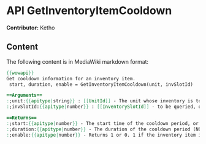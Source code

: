 # API GetInventoryItemCooldown

**Contributor:** Ketho

## Content

The following content is in MediaWiki markdown format:

```mediawiki
{{wowapi}}
Get cooldown information for an inventory item.
 start, duration, enable = GetInventoryItemCooldown(unit, invSlotId)

==Arguments==
:;unit:{{apitype|string}} : [[UnitId]] - The unit whose inventory is to be queried.
:;invSlotId:{{apitype|number}} : [[InventorySlotId]] - to be queried, obtained via [[API GetInventorySlotInfo|GetInventorySlotInfo]].

==Returns==
:;start:{{apitype|number}} - The start time of the cooldown period, or 0 if there is no cooldown (or no item in the slot)
:;duration:{{apitype|number}} - The duration of the cooldown period (NOT the remaining time). 0 if the item has no use/cooldown or the slot is empty.
:;enable:{{apitype|number}} - Returns 1 or 0. 1 if the inventory item is capable of having a cooldown, 0 if not.
```